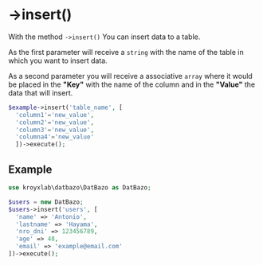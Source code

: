 # ->insert()

With the method `->insert()` You can insert data to a table.

As the first parameter will receive a `string` with the name of the table in which you want to insert data.

As a second parameter you will receive a associative `array` where it would be placed in the **"Key"** with the name of the column and in the **"Value"** the data that will insert.

```php
$example->insert('table_name', [
  'column1'='new_value',
  'column2'='new_value',
  'column3'='new_value',
  'columna4'='new_value'
  ])->execute();
```

## Example

```php
use kroyxlab\datbazo\DatBazo as DatBazo;

$users = new DatBazo;
$users->insert('users', [
  'name' => 'Antonio',
  'lastname' => 'Hayama',
  'nro_dni' => 123456789,
  'age' => 48,
  'email' => 'example@email.com'
])->execute();
```
